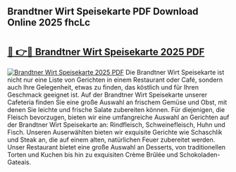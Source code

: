 ## Brandtner Wirt Speisekarte PDF Download Online 2025 fhcLc

# <h2><a href="http://gcb1mr.nevu.top/?p=Brandtner+Wirt+Speisekarte">🔗 👉🔴 Brandtner Wirt Speisekarte 2025 PDF</a></h2>

[![Brandtner Wirt Speisekarte 2025 PDF](https://i.imgur.com/dBaPXMq.png)](http://gcb1mr.nevu.top/?p=Brandtner+Wirt+Speisekarte)
Die Brandtner Wirt Speisekarte ist nicht nur eine Liste von Gerichten in einem Restaurant oder Café, sondern auch Ihre Gelegenheit, etwas zu finden, das köstlich und für Ihren Geschmack geeignet ist. Auf der Brandtner Wirt Speisekarte unserer Cafeteria finden Sie eine große Auswahl an frischem Gemüse und Obst, mit denen Sie leichte und frische Salate zubereiten können. Für diejenigen, die Fleisch bevorzugen, bieten wir eine umfangreiche Auswahl an Gerichten auf der Brandtner Wirt Speisekarte an: Rindfleisch, Schweinefleisch, Huhn und Fisch. Unseren Auserwählten bieten wir exquisite Gerichte wie Schaschlik und Steak an, die auf einem alten, natürlichen Feuer zubereitet werden. Unser Restaurant bietet eine große Auswahl an Desserts, von traditionellen Torten und Kuchen bis hin zu exquisiten Crème Brûlée und Schokoladen-Gateais.
